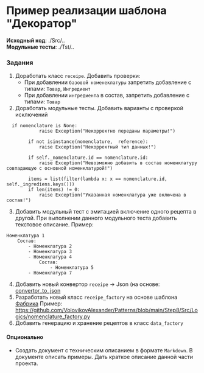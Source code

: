 # Пример реализации шаблона "Декоратор"

**Исходный код**: ./Src/.. <br>
**Модульные тесты**: ./Tst/..

### Задания
1. Доработать класс `receipe`. Добавить проверки:
	- При добавлении `базовой номенеклатуры` запретить добавление с типами:  `Товар`, `Ингредиент`
	- При добавлении `ингредиента` в состав, запретить добавление с типами: `Товар`
2. Доработать модульные тесты. Добавить варианты с проверкой исключений
```
  if nomenclature is None:
            raise Exception("Некорректно переданы параметры!")
        
        if not isinstance(nomenclature,  reference):
            raise Exception("Некорректный тип данных!")
        
        if self._nomenclature.id == nomenclature.id:
            raise Exception("Невозможно добавить в состав номенклатуру совпадающую с основной номенклатурой!")
        
        items = list(filter(lambda x: x == nomenclature.id, self._ingrediens.keys()))
        if len(items) != 0:
            raise Exception("Указанная номенклатура уже включена в состав!") 
```	
3. Добавить модульный тест с эмитацией включение одного рецепта в другой. При выполнении данного модульного теста добавить
текстовое описание. Пример:
```
Номенклатура 1
	Состав:
		- Номенклатура 2
		- Номенклатура 3
		- Номенклатура 4
			Состав:
				- Номенклатура 5
		- Номенклатура 7		
```
4. Добавить новый конвертор `receipe` -> Json (на основе: [convertor_to_json](https://github.com/VolovikovAlexander/Patterns/blob/main/Step8/Src/Logics/convertor_to_json.py)
5. Разработать новый класс `receipe_factory` на основе шаблона [Фабрика](https://github.com/VolovikovAlexander/Patterns/blob/main/Step6/readme.md)
Пример: https://github.com/VolovikovAlexander/Patterns/blob/main/Step8/Src/Logics/nomenclature_factory.py
6. Добавить генерацию и хранение рецептов в класс `data_factory`
 

#### Опционально
- Создать документ с техническим описанием в формате `Markdown`. 
В документе описать примеры. Дать краткое описание данной части проекта. 





